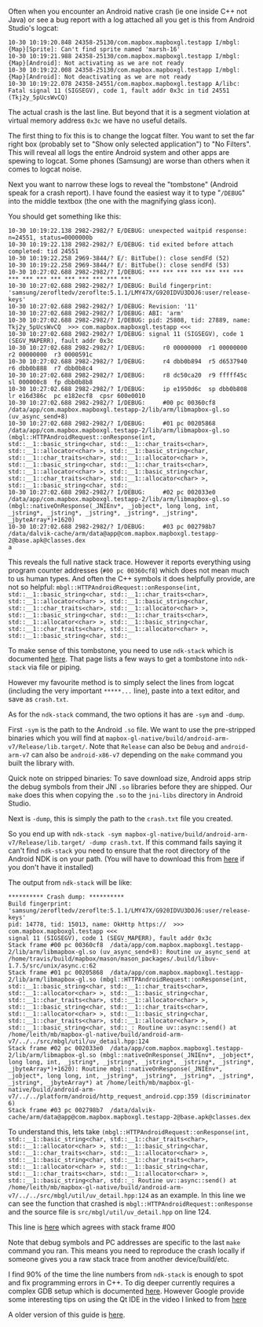 Often when you encounter an Android native crash (ie one inside C++ not Java) or see a bug report with a log attached all you get is this from Android Studio's logcat:

```
10-30 10:19:20.848 24358-25130/com.mapbox.mapboxgl.testapp I/mbgl: {Map}[Sprite]: Can't find sprite named 'marsh-16'
10-30 10:19:21.988 24358-25130/com.mapbox.mapboxgl.testapp I/mbgl: {Map}[Android]: Not activating as we are not ready
10-30 10:19:22.008 24358-25130/com.mapbox.mapboxgl.testapp I/mbgl: {Map}[Android]: Not deactivating as we are not ready
10-30 10:19:22.078 24358-24551/com.mapbox.mapboxgl.testapp A/libc: Fatal signal 11 (SIGSEGV), code 1, fault addr 0x3c in tid 24551 (Tkj2y_5pUcsWvCQ)
```

The actual crash is the last line. But beyond that it is a segment violation at virtual memory address `0x3c` we have no useful details.

The first thing to fix this is to change the logcat filter. You want to set the far right box (probably set to "Show only selected application") to "No Filters". This will reveal all logs the entire Android system and other apps are spewing to logcat. Some phones (Samsung) are worse than others when it comes to logcat noise.

Next you want to narrow these logs to reveal the "tombstone" (Android speak for a crash report). I have found the easiest way it to type "`/DEBUG`" into the middle textbox (the one with the magnifying glass icon).

You should get something like this:
```
10-30 10:19:22.138 2982-2982/? E/DEBUG: unexpected waitpid response: n=24551, status=0000000b
10-30 10:19:22.138 2982-2982/? E/DEBUG: tid exited before attach completed: tid 24551
10-30 10:19:22.258 2969-3844/? E/: BitTube(): close sendFd (52)
10-30 10:19:22.258 2969-3844/? E/: BitTube(): close sendFd (53)
10-30 10:27:02.688 2982-2982/? I/DEBUG: *** *** *** *** *** *** *** *** *** *** *** *** *** *** *** ***
10-30 10:27:02.688 2982-2982/? I/DEBUG: Build fingerprint: 'samsung/zerofltedv/zeroflte:5.1.1/LMY47X/G920IDVU3DOJ6:user/release-keys'
10-30 10:27:02.688 2982-2982/? I/DEBUG: Revision: '11'
10-30 10:27:02.688 2982-2982/? I/DEBUG: ABI: 'arm'
10-30 10:27:02.688 2982-2982/? I/DEBUG: pid: 25808, tid: 27889, name: Tkj2y_5pUcsWvCQ  >>> com.mapbox.mapboxgl.testapp <<<
10-30 10:27:02.688 2982-2982/? I/DEBUG: signal 11 (SIGSEGV), code 1 (SEGV_MAPERR), fault addr 0x3c
10-30 10:27:02.688 2982-2982/? I/DEBUG:     r0 00000000  r1 00000000  r2 00000000  r3 0000591c
10-30 10:27:02.688 2982-2982/? I/DEBUG:     r4 dbb0b894  r5 d6537940  r6 dbb0b888  r7 dbb0b8c4
10-30 10:27:02.688 2982-2982/? I/DEBUG:     r8 dc50ca20  r9 fffff45c  sl 000000c8  fp dbb0b8b8
10-30 10:27:02.688 2982-2982/? I/DEBUG:     ip e1950d6c  sp dbb0b808  lr e16d386c  pc e182ecf8  cpsr 600e0010
10-30 10:27:02.688 2982-2982/? I/DEBUG:     #00 pc 00360cf8  /data/app/com.mapbox.mapboxgl.testapp-2/lib/arm/libmapbox-gl.so (uv_async_send+8)
10-30 10:27:02.688 2982-2982/? I/DEBUG:     #01 pc 00205868  /data/app/com.mapbox.mapboxgl.testapp-2/lib/arm/libmapbox-gl.so (mbgl::HTTPAndroidRequest::onResponse(int, std::__1::basic_string<char, std::__1::char_traits<char>, std::__1::allocator<char> >, std::__1::basic_string<char, std::__1::char_traits<char>, std::__1::allocator<char> >, std::__1::basic_string<char, std::__1::char_traits<char>, std::__1::allocator<char> >, std::__1::basic_string<char, std::__1::char_traits<char>, std::__1::allocator<char> >, std::__1::basic_string<char, std::_
10-30 10:27:02.688 2982-2982/? I/DEBUG:     #02 pc 002033e0  /data/app/com.mapbox.mapboxgl.testapp-2/lib/arm/libmapbox-gl.so (mbgl::nativeOnResponse(_JNIEnv*, _jobject*, long long, int, _jstring*, _jstring*, _jstring*, _jstring*, _jstring*, _jbyteArray*)+1620)
10-30 10:27:02.688 2982-2982/? I/DEBUG:     #03 pc 002798b7  /data/dalvik-cache/arm/data@app@com.mapbox.mapboxgl.testapp-2@base.apk@classes.dex
a
```

This reveals the full native stack trace. However it reports everything using program counter addresses (`#00 pc 00360cf8`) which does not mean much to us human types. And often the C++ symbols it does helpfully provide, are not so helpful:
`mbgl::HTTPAndroidRequest::onResponse(int, std::__1::basic_string<char, std::__1::char_traits<char>, std::__1::allocator<char> >, std::__1::basic_string<char, std::__1::char_traits<char>, std::__1::allocator<char> >, std::__1::basic_string<char, std::__1::char_traits<char>, std::__1::allocator<char> >, std::__1::basic_string<char, std::__1::char_traits<char>, std::__1::allocator<char> >, std::__1::basic_string<char, std::_`

To make sense of this tombstone, you need to use `ndk-stack` which is documented [here](http://developer.android.com/ndk/guides/ndk-stack.html). That page lists a few ways to get a tombstone into `ndk-stack` via file or piping.

However my favourite method is to simply select the lines from logcat (including the very important `*****...` line), paste into a text editor, and save as `crash.txt`.

As for the `ndk-stack` command, the two options it has are `-sym` and `-dump`.

First `-sym` is the path to the Android `.so` file. We want to use the pre-stripped binaries which you will find at `mapbox-gl-native/build/android-arm-v7/Release/lib.target/`. Note that `Release` can also be `Debug` and `android-arm-v7` can also be `android-x86-v7` depending on the `make` command you built the library with.

Quick note on stripped binaries: To save download size, Android apps strip the debug symbols from their JNI `.so` libraries before they are shipped. Our `make` does this when copying the `.so` to the `jni-libs` directory in Android Studio.

Next is `-dump`, this is simply the path to the `crash.txt` file you created.

So you end up with `ndk-stack -sym mapbox-gl-native/build/android-arm-v7/Release/lib.target/ -dump crash.txt`. If this command fails saying it can't find `ndk-stack` you need to ensure that the root directory of the Android NDK is on your path. (You will have to download this from [here](http://developer.android.com/ndk/downloads/index.html) if you don't have it installed)

The output from `ndk-stack` will be like:
```
********** Crash dump: **********
Build fingerprint: 'samsung/zerofltedv/zeroflte:5.1.1/LMY47X/G920IDVU3DOJ6:user/release-keys'
pid: 14778, tid: 15013, name: OkHttp https://  >>> com.mapbox.mapboxgl.testapp <<<
signal 11 (SIGSEGV), code 1 (SEGV_MAPERR), fault addr 0x3c
Stack frame #00 pc 00360cf8  /data/app/com.mapbox.mapboxgl.testapp-2/lib/arm/libmapbox-gl.so (uv_async_send+8): Routine uv_async_send at /home/travis/build/mapbox/mason/mason_packages/.build/libuv-1.7.5/src/unix/async.c:62
Stack frame #01 pc 00205868  /data/app/com.mapbox.mapboxgl.testapp-2/lib/arm/libmapbox-gl.so (mbgl::HTTPAndroidRequest::onResponse(int, std::__1::basic_string<char, std::__1::char_traits<char>, std::__1::allocator<char> >, std::__1::basic_string<char, std::__1::char_traits<char>, std::__1::allocator<char> >, std::__1::basic_string<char, std::__1::char_traits<char>, std::__1::allocator<char> >, std::__1::basic_string<char, std::__1::char_traits<char>, std::__1::allocator<char> >, std::__1::basic_string<char, std::_: Routine uv::async::send() at /home/leith/mb/mapbox-gl-native/build/android-arm-v7/../../src/mbgl/util/uv_detail.hpp:124
Stack frame #02 pc 002033e0  /data/app/com.mapbox.mapboxgl.testapp-2/lib/arm/libmapbox-gl.so (mbgl::nativeOnResponse(_JNIEnv*, _jobject*, long long, int, _jstring*, _jstring*, _jstring*, _jstring*, _jstring*, _jbyteArray*)+1620): Routine mbgl::nativeOnResponse(_JNIEnv*, _jobject*, long long, int, _jstring*, _jstring*, _jstring*, _jstring*, _jstring*, _jbyteArray*) at /home/leith/mb/mapbox-gl-native/build/android-arm-v7/../../platform/android/http_request_android.cpp:359 (discriminator 6)
Stack frame #03 pc 002798b7  /data/dalvik-cache/arm/data@app@com.mapbox.mapboxgl.testapp-2@base.apk@classes.dex
```

To understand this, lets take `(mbgl::HTTPAndroidRequest::onResponse(int, std::__1::basic_string<char, std::__1::char_traits<char>, std::__1::allocator<char> >, std::__1::basic_string<char, std::__1::char_traits<char>, std::__1::allocator<char> >, std::__1::basic_string<char, std::__1::char_traits<char>, std::__1::allocator<char> >, std::__1::basic_string<char, std::__1::char_traits<char>, std::__1::allocator<char> >, std::__1::basic_string<char, std::_: Routine uv::async::send() at /home/leith/mb/mapbox-gl-native/build/android-arm-v7/../../src/mbgl/util/uv_detail.hpp:124` as an example. In this line we can see the function that crashed is `mbgl::HTTPAndroidRequest::onResponse` and the source file is `src/mbgl/util/uv_detail.hpp` on line 124.

This line is [here](https://github.com/mapbox/mapbox-gl-native/blob/master/src/mbgl/util/uv_detail.hpp#L124) which agrees with stack frame #00

Note that debug symbols and PC addresses are specific to the last `make` command you ran. This means you need to reproduce the crash locally if someone gives you a raw stack trace from another device/build/etc.

I find 90% of the time the line numbers from `ndk-stack` is enough to spot and fix programming errors in C++. To dig deeper currently requires a complex GDB setup which is documented [here](https://github.com/mapbox/mapbox-gl-native/wiki/Android-debugging-with-remote-GDB). However Google provide some interesting tips on using the Qt IDE in the video I linked to from [here](https://github.com/mapbox/mapbox-gl-native/issues/2755)

A older version of this guide is [here](https://github.com/mapbox/mapbox-gl-native/wiki/Symbolicating-Android-crashes).